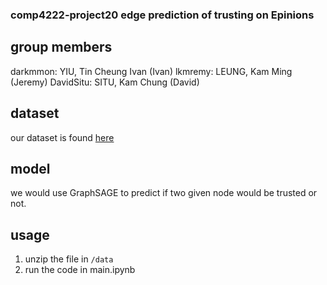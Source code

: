 ### comp4222-project20 edge prediction of trusting on Epinions

## group members

darkmmon: YIU, Tin Cheung Ivan (Ivan)
lkmremy: LEUNG, Kam Ming (Jeremy)
DavidSitu: SITU, Kam Chung (David)

## dataset

our dataset is found [here](https://snap.stanford.edu/data/soc-sign-epinions.html)

## model

we would use GraphSAGE to predict if two given node would be trusted or not.

## usage

1. unzip the file in `/data`
2. run the code in main.ipynb
